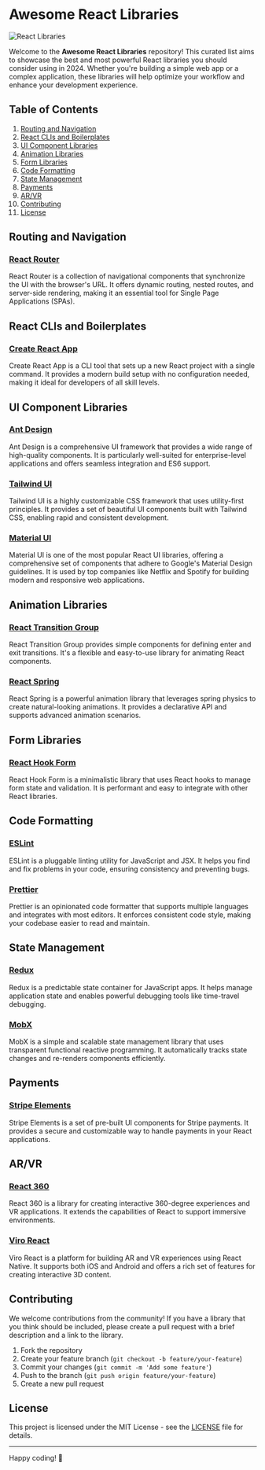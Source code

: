 # Awesome React Libraries

![React Libraries](![image](https://github.com/Binary-Shade/useful-reactJS-libraries/assets/115919438/a5d2172e-761f-4ef6-990e-1c2706aa9fa3)
)

Welcome to the **Awesome React Libraries** repository! This curated list aims to showcase the best and most powerful React libraries you should consider using in 2024. Whether you're building a simple web app or a complex application, these libraries will help optimize your workflow and enhance your development experience.

## Table of Contents

1. [Routing and Navigation](#routing-and-navigation)
2. [React CLIs and Boilerplates](#react-clis-and-boilerplates)
3. [UI Component Libraries](#ui-component-libraries)
4. [Animation Libraries](#animation-libraries)
5. [Form Libraries](#form-libraries)
6. [Code Formatting](#code-formatting)
7. [State Management](#state-management)
8. [Payments](#payments)
9. [AR/VR](#arvr)
10. [Contributing](#contributing)
11. [License](#license)

## Routing and Navigation

### [React Router](https://reactrouter.com/)
React Router is a collection of navigational components that synchronize the UI with the browser's URL. It offers dynamic routing, nested routes, and server-side rendering, making it an essential tool for Single Page Applications (SPAs).

## React CLIs and Boilerplates

### [Create React App](https://create-react-app.dev/)
Create React App is a CLI tool that sets up a new React project with a single command. It provides a modern build setup with no configuration needed, making it ideal for developers of all skill levels.

## UI Component Libraries

### [Ant Design](https://ant.design/)
Ant Design is a comprehensive UI framework that provides a wide range of high-quality components. It is particularly well-suited for enterprise-level applications and offers seamless integration and ES6 support.

### [Tailwind UI](https://tailwindui.com/)
Tailwind UI is a highly customizable CSS framework that uses utility-first principles. It provides a set of beautiful UI components built with Tailwind CSS, enabling rapid and consistent development.

### [Material UI](https://material-ui.com/)
Material UI is one of the most popular React UI libraries, offering a comprehensive set of components that adhere to Google's Material Design guidelines. It is used by top companies like Netflix and Spotify for building modern and responsive web applications.

## Animation Libraries

### [React Transition Group](https://reactcommunity.org/react-transition-group/)
React Transition Group provides simple components for defining enter and exit transitions. It's a flexible and easy-to-use library for animating React components.

### [React Spring](https://www.react-spring.io/)
React Spring is a powerful animation library that leverages spring physics to create natural-looking animations. It provides a declarative API and supports advanced animation scenarios.

## Form Libraries

### [React Hook Form](https://react-hook-form.com/)
React Hook Form is a minimalistic library that uses React hooks to manage form state and validation. It is performant and easy to integrate with other React libraries.

## Code Formatting

### [ESLint](https://eslint.org/)
ESLint is a pluggable linting utility for JavaScript and JSX. It helps you find and fix problems in your code, ensuring consistency and preventing bugs.

### [Prettier](https://prettier.io/)
Prettier is an opinionated code formatter that supports multiple languages and integrates with most editors. It enforces consistent code style, making your codebase easier to read and maintain.

## State Management

### [Redux](https://redux.js.org/)
Redux is a predictable state container for JavaScript apps. It helps manage application state and enables powerful debugging tools like time-travel debugging.

### [MobX](https://mobx.js.org/)
MobX is a simple and scalable state management library that uses transparent functional reactive programming. It automatically tracks state changes and re-renders components efficiently.

## Payments

### [Stripe Elements](https://stripe.com/docs/stripe-js)
Stripe Elements is a set of pre-built UI components for Stripe payments. It provides a secure and customizable way to handle payments in your React applications.

## AR/VR

### [React 360](https://facebook.github.io/react-360/)
React 360 is a library for creating interactive 360-degree experiences and VR applications. It extends the capabilities of React to support immersive environments.

### [Viro React](https://viromedia.com/)
Viro React is a platform for building AR and VR experiences using React Native. It supports both iOS and Android and offers a rich set of features for creating interactive 3D content.

## Contributing

We welcome contributions from the community! If you have a library that you think should be included, please create a pull request with a brief description and a link to the library.

1. Fork the repository
2. Create your feature branch (`git checkout -b feature/your-feature`)
3. Commit your changes (`git commit -m 'Add some feature'`)
4. Push to the branch (`git push origin feature/your-feature`)
5. Create a new pull request

## License

This project is licensed under the MIT License - see the [LICENSE](LICENSE) file for details.

---

Happy coding! 🚀

